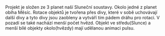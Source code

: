 Projekt je složen ze 3 planet naší Sluneční soustavy.
Okolo jedné z planet obíha Měsíc.
Rotace objektů je tvořena přes divy, které v sobě uchovávají další divy a tyto divy jsou zaobleny a vytváří tím pádem dráhu pro rotaci.
V pozadí se také nachází menší počet hvězd.
Objekt ve středu(Slunce) a menší bílé objekty okolo(hvězdy) mají udělanou animaci pulsu.